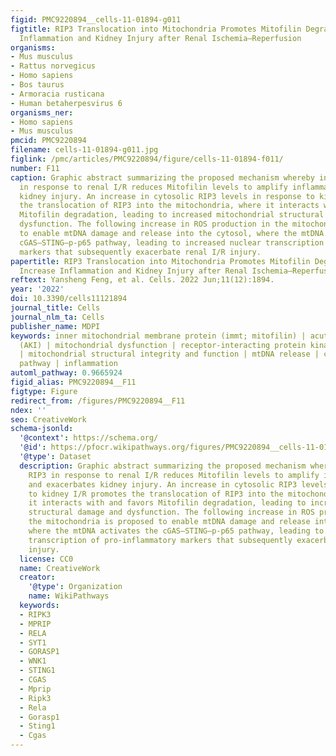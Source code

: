 ```yaml
---
figid: PMC9220894__cells-11-01894-g011
figtitle: RIP3 Translocation into Mitochondria Promotes Mitofilin Degradation to Increase
  Inflammation and Kidney Injury after Renal Ischemia–Reperfusion
organisms:
- Mus musculus
- Rattus norvegicus
- Homo sapiens
- Bos taurus
- Armoracia rusticana
- Human betaherpesvirus 6
organisms_ner:
- Homo sapiens
- Mus musculus
pmcid: PMC9220894
filename: cells-11-01894-g011.jpg
figlink: /pmc/articles/PMC9220894/figure/cells-11-01894-f011/
number: F11
caption: Graphic abstract summarizing the proposed mechanism whereby increased RIP3
  in response to renal I/R reduces Mitofilin levels to amplify inflammation and exacerbates
  kidney injury. An increase in cytosolic RIP3 levels in response to kidney I/R promotes
  the translocation of RIP3 into the mitochondria, where it interacts with and favors
  Mitofilin degradation, leading to increased mitochondrial structural damage and
  dysfunction. The following increase in ROS production in the mitochondria is proposed
  to enable mtDNA damage and release into the cytosol, where the mtDNA activates the
  cGAS–STING–p-p65 pathway, leading to increased nuclear transcription of pro-inflammatory
  markers that subsequently exacerbate renal I/R injury.
papertitle: RIP3 Translocation into Mitochondria Promotes Mitofilin Degradation to
  Increase Inflammation and Kidney Injury after Renal Ischemia–Reperfusion.
reftext: Yansheng Feng, et al. Cells. 2022 Jun;11(12):1894.
year: '2022'
doi: 10.3390/cells11121894
journal_title: Cells
journal_nlm_ta: Cells
publisher_name: MDPI
keywords: inner mitochondrial membrane protein (immt; mitofilin) | acute kidney injury
  (AKI) | mitochondrial dysfunction | receptor-interacting protein kinase 3 (RIP3)
  | mitochondrial structural integrity and function | mtDNA release | cGAS–STING–p65
  pathway | inflammation
automl_pathway: 0.9665924
figid_alias: PMC9220894__F11
figtype: Figure
redirect_from: /figures/PMC9220894__F11
ndex: ''
seo: CreativeWork
schema-jsonld:
  '@context': https://schema.org/
  '@id': https://pfocr.wikipathways.org/figures/PMC9220894__cells-11-01894-g011.html
  '@type': Dataset
  description: Graphic abstract summarizing the proposed mechanism whereby increased
    RIP3 in response to renal I/R reduces Mitofilin levels to amplify inflammation
    and exacerbates kidney injury. An increase in cytosolic RIP3 levels in response
    to kidney I/R promotes the translocation of RIP3 into the mitochondria, where
    it interacts with and favors Mitofilin degradation, leading to increased mitochondrial
    structural damage and dysfunction. The following increase in ROS production in
    the mitochondria is proposed to enable mtDNA damage and release into the cytosol,
    where the mtDNA activates the cGAS–STING–p-p65 pathway, leading to increased nuclear
    transcription of pro-inflammatory markers that subsequently exacerbate renal I/R
    injury.
  license: CC0
  name: CreativeWork
  creator:
    '@type': Organization
    name: WikiPathways
  keywords:
  - RIPK3
  - MPRIP
  - RELA
  - SYT1
  - GORASP1
  - WNK1
  - STING1
  - CGAS
  - Mprip
  - Ripk3
  - Rela
  - Gorasp1
  - Sting1
  - Cgas
---
```

